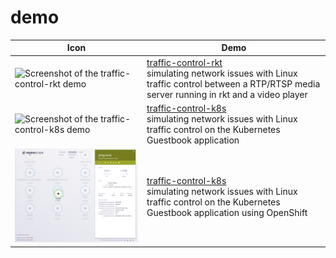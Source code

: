 # demo

| Icon   | Demo        |
| ------ | ----------- |
| ![Screenshot of the traffic-control-rkt demo](traffic-control-rkt/traffic-control-rkt_small.png) | [traffic-control-rkt](traffic-control-rkt/)<br/> simulating network issues with Linux traffic control between a RTP/RTSP media server running in rkt and a video player |
| ![Screenshot of the traffic-control-k8s demo](traffic-control-k8s/traffic-control-k8s_small.png) | [traffic-control-k8s](traffic-control-k8s/)<br/> simulating network issues with Linux traffic control on the Kubernetes Guestbook application |
| <img src="traffic-control-openshift/weave_scope_ui_ping.png" alt="Screenshot of the traffic-control-openshift demo" style="width: 500px;"/> | [traffic-control-k8s](traffic-control-k8s/)<br/> simulating network issues with Linux traffic control on the Kubernetes Guestbook application using OpenShift |
